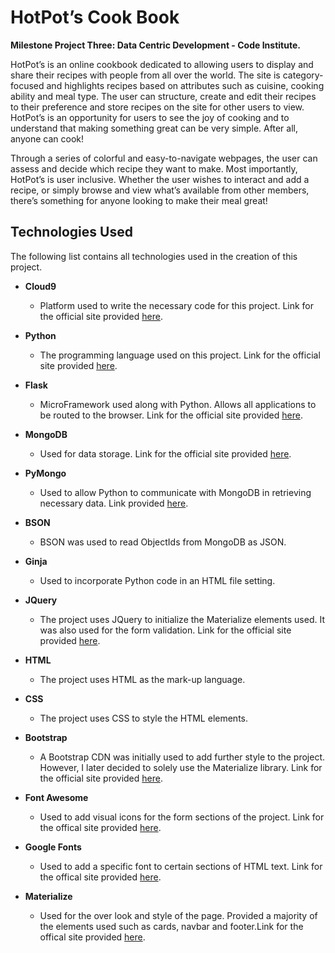 HotPot’s Cook Book
===

**Milestone Project Three: Data Centric Development - Code Institute.**

HotPot’s is an online cookbook dedicated to allowing users to display and share their recipes with people from all over the world. The site is category-focused and highlights recipes based on attributes such as cuisine, cooking ability and meal type. The user can structure, create and edit their recipes to their preference and store recipes on the site for other users to view. HotPot’s is an opportunity for users to see the joy of cooking and to understand that making something great can be very simple. After all, anyone can cook!

Through a series of colorful and easy-to-navigate webpages, the user can assess and decide which recipe they want to make. Most importantly, HotPot’s is user inclusive. Whether the user wishes to interact and add a recipe, or simply browse and view what’s available from other members, there’s something for anyone looking to make their meal great!


Technologies Used
---

The following list contains all technologies used in the creation of this project.

* **Cloud9**
  * Platform used to write the necessary code for this project. Link for the official site provided [here]( https://c9.io/login).

* **Python**
  * The programming language used on this project. Link for the official site provided [here](https://www.python.org/).

* **Flask**
  * MicroFramework used along with Python. Allows all applications to be routed to the browser. Link for the official site provided [here](http://flask.pocoo.org/).

* **MongoDB**
  * Used for data storage. Link for the official site provided [here]( https://mlab.com/).

* **PyMongo**
  * Used to allow Python to communicate with MongoDB in retrieving necessary data. Link provided [here]( https://api.mongodb.com/python/current/).

* **BSON**
  * BSON was used to read ObjectIds from MongoDB as JSON.

* **Ginja**
  * Used to incorporate Python code in an HTML file setting.

* **JQuery**
  * The project uses JQuery to initialize the Materialize elements used. It was also used for the form validation. Link for the official site provided [here](https://jquery.com/).

* **HTML**
  * The project uses HTML as the mark-up language.

* **CSS**
  * The project uses CSS to style the HTML elements.

* **Bootstrap**
  * A Bootstrap CDN was initially used to add further style to the project. However, I later decided to solely use the Materialize library. Link for the official site provided [here](https://getbootstrap.com/).

* **Font Awesome**
  * Used to add visual icons for the form sections of the project. Link for the offical site provided [here](https://fontawesome.com/).

* **Google Fonts**
  * Used to add a specific font to certain sections of HTML text. Link for the offical site provided [here](https://fonts.google.com/).

* **Materialize**
  * Used for the over look and style of the page. Provided a majority of the elements used such as cards, navbar and footer.Link for the offical site provided [here](https://materializecss.com/).
